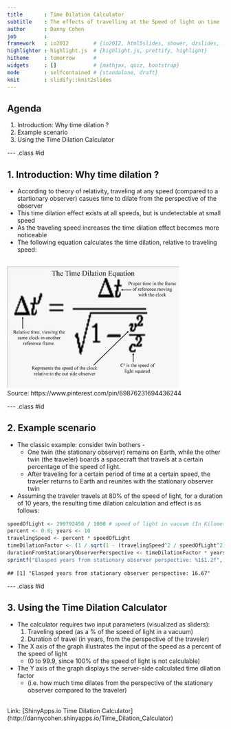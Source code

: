 ```yaml
---
title       : Time Dilation Calculator
subtitle    : The effects of travelling at the Speed of light on time
author      : Danny Cohen
job         : 
framework   : io2012        # {io2012, html5slides, shower, dzslides, ...}
highlighter : highlight.js  # {highlight.js, prettify, highlight}
hitheme     : tomorrow      # 
widgets     : []            # {mathjax, quiz, bootstrap}
mode        : selfcontained # {standalone, draft}
knit        : slidify::knit2slides
---
```


## Agenda

1. Introduction: Why time dilation ?
2. Example scenario
3. Using the Time Dilation Calculator


--- .class #id 

## 1. Introduction: Why time dilation ?

- According to theory of relativity, traveling at any speed (compared to a startionary observer) casues time to dilate from the perspective of the observer
- This time dilation effect exists at all speeds, but is undetectable at small speed
- As the traveling speed increases the time dilation effect becomes more noticeable 
- The following equation calculates the time dilation, relative to traveling speed:

<br/>
<img src="time_dilation_equation.jpg" alt="Time Dilation Equation" style="width: 400px;"/>
<br/>Source: https://www.pinterest.com/pin/69876231694436244

--- .class #id 

## 2. Example scenario

- The classic example: consider twin bothers -  
   - One twin (the stationary observer) remains on Earth, while the other twin (the traveler) boards a spacecraft that travels at a certain percentage of the speed of light. 
   - After traveling for a certain period of time at a certain speed, the traveler returns to Earth and reunites with the stationary observer twin
- Assuming the traveler travels at 80% of the speed of light, for a duration of 10 years, the resulting time dilation calculation and effect is as follows:

```r
speedOfLight <- 299792458 / 1000 # speed of light in vacuum (In Kilometers Per Second) 
percent <- 0.8; years <- 10
travelingSpeed <- percent * speedOfLight
timeDilationFactor <- (1 / sqrt(1 - (travelingSpeed^2 / speedOfLight^2) ))
durationFromStationaryObserverPerspective <- timeDilationFactor * years
sprintf("Elasped years from stationary observer perspective: %1$1.2f", durationFromStationaryObserverPerspective)
```

```
## [1] "Elasped years from stationary observer perspective: 16.67"
```

--- .class #id 

## 3. Using the Time Dilation Calculator

- The calculator requires two input parameters (visualized as sliders):
   1. Traveling speed (as a % of the speed of light in a vacuum)
   2. Duration of travel (in years, from the perspective of the traveler)
- The X axis of the graph illustrates the input of the speed as a percent of the speed of light 
   - (0 to 99.9, since 100% of the speed of light is not calculable)
- The Y axis of the graph displays the server-side calculated time dilation factor
   - (i.e. how much time dilates from the perspective of the stationary observer compared to the traveler)

<br/>
Link: [ShinyApps.io Time Dilation Calculator](http://dannycohen.shinyapps.io/Time_Dilation_Calculator)




